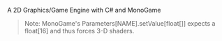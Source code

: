 A 2D Graphics/Game Engine with C# and MonoGame
> Note: MonoGame's Parameters[NAME].setValue[float[]] expects a float[16] and thus forces 3-D shaders.
